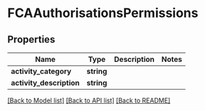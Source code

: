 # FCAAuthorisationsPermissions

## Properties
Name | Type | Description | Notes
------------ | ------------- | ------------- | -------------
**activity_category** | **string** |  | 
**activity_description** | **string** |  | 

[[Back to Model list]](../README.md#documentation-for-models) [[Back to API list]](../README.md#documentation-for-api-endpoints) [[Back to README]](../README.md)


